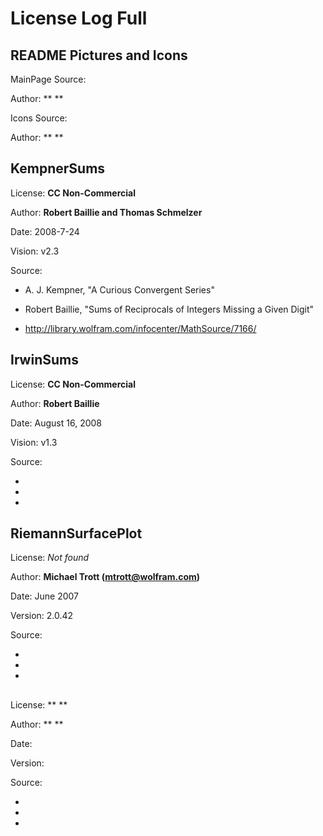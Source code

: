# License Log Full

## README Pictures and Icons

MainPage Source: 

Author: ** **

Icons Source: 

Author: ** **

## KempnerSums

License: **CC Non-Commercial**

Author: **Robert Baillie and Thomas Schmelzer**

Date: 2008-7-24

Vision: v2.3

Source: 

- A. J. Kempner, "A Curious Convergent Series"

- Robert Baillie, "Sums of Reciprocals of Integers Missing a Given Digit"

- http://library.wolfram.com/infocenter/MathSource/7166/

## IrwinSums

License: **CC Non-Commercial**

Author: **Robert Baillie**

Date: August 16, 2008

Vision: v1.3

Source: 

-

-

-

## RiemannSurfacePlot

License: *Not found*

Author: **Michael Trott (mtrott@wolfram.com)**

Date: June 2007

Version: 2.0.42

Source: 

-

-

-

## 

License: ** **

Author: ** **

Date: 

Version: 

Source: 

-

-

-